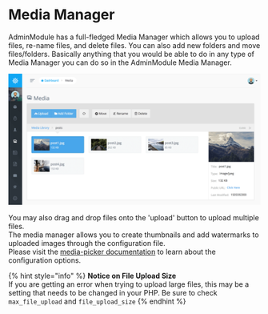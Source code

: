 # Media Manager

AdminModule has a full-fledged Media Manager which allows you to upload files, re-name files, and delete files. You can also add new folders and move files/folders. Basically anything that you would be able to do in any type of Media Manager you can do so in the AdminModule Media Manager.

![](../.gitbook/assets/media_manager.png)

You may also drag and drop files onto the 'upload' button to upload multiple files.  
The media manager allows you to create thumbnails and add watermarks to uploaded images through the configuration file.  
Please visit the [media-picker documentation](../bread/formfields/media-picker.md#watermark) to learn about the configuration options.  

{% hint style="info" %}
**Notice on File Upload Size**  
If you are getting an error when trying to upload large files, this may be a setting that needs to be changed in your PHP. Be sure to check `max_file_upload` and `file_upload_size`
{% endhint %}
